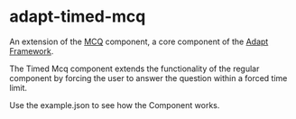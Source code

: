 # adapt-timed-mcq  

An extension of the <a href='https://github.com/adaptlearning/adapt-contrib-mcq/'>MCQ</a> component, a core component of the <a href='https://github.com/adaptlearning/adapt_framework'>Adapt Framework</a>.

The Timed Mcq component extends the functionality of the regular component by forcing the user to answer the question within a forced time limit. 

Use the example.json to see how the Component works.
